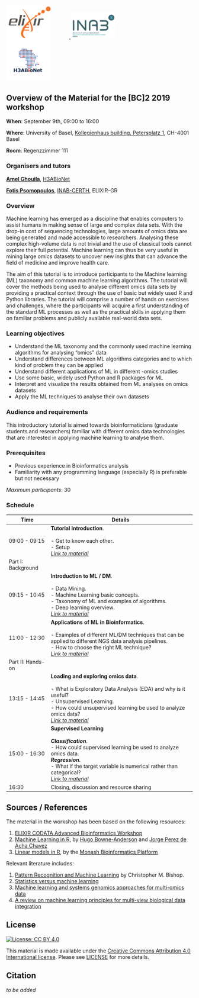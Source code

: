 <div class="sponsor-logos">
  <a href="https://www.elixir-europe.org/" title="ELIXIR">
    <img style="margin-right:50px" alt="ELIXIR" src="static/images/ELIXIR-logo.png" width="120"/>
  </a>
  <a href="http://inab.certh.gr/" title="INAB/CERTH">
    <img style="margin-right:50px" alt="ELIXIR-GR" src="static/images/INAB-logo.png" width="120"/>
  </a>
  <a href="https://www.h3abionet.org/" title="H3ABioNet">
    <img style="margin-right:50px" alt="Funders" src="static/images/H3ABionetLogo.png" width="120"/>
  </a>
</div>  

## Overview of the Material for the [BC]2 2019 workshop

**When**: September 9th, 09:00 to 16:00

**Where**: University of Basel, [Kollegienhaus building, Petersplatz 1](https://www.google.ch/maps/place/Petersplatz+1,+4051+Basel/@47.5584029,7.5825258,17.67z/data=!4m13!1m7!3m6!1s0x4791b9a96c44bba1:0xe0a7bc8b66787bdb!2sPetersplatz+1,+4051+Basel!3b1!8m2!3d47.5586129!4d7.5827926!3m4!1s0x4791b9a96c44bba1:0xe0a7bc8b66787bdb!8m2!3d47.5586129!4d7.5827926), CH-4001 Basel

**Room**: Regenzzimmer 111

### Organisers and tutors

[**Amel Ghouila**](https://amelgh.github.io/), [H3ABioNet](https://www.h3abionet.org/)

[**Fotis Psomopoulos**](https://fpsom.github.io/), [INAB-CERTH](http://inab.certh.gr), ELIXIR-GR

### Overview
Machine learning has emerged as a discipline that enables computers to assist humans in making sense of large and complex data sets. With the drop-in cost of sequencing technologies, large amounts of omics data are being generated and made accessible to researchers. Analysing these complex high-volume data is not trivial and the use of classical tools cannot explore their full potential. Machine learning can thus be very useful in mining large omics datasets to uncover new insights that can advance the field of medicine and improve health care.

The aim of this tutorial is to introduce participants to the Machine learning (ML) taxonomy and common machine learning algorithms. The tutorial will cover the methods being used to analyse different omics data sets by providing a practical context through the use of basic but widely used R and Python libraries. The tutorial will comprise a number of hands on exercises and challenges, where the participants will acquire a first understanding of the standard ML processes as well as the practical skills in applying them on familiar problems and publicly available real-world data sets.

### Learning objectives

- Understand the ML taxonomy and the commonly used machine learning algorithms for analysing “omics” data
- Understand differences between ML algorithms categories and to which kind of problem they can be applied
- Understand different applications of ML in different -omics studies
- Use some basic, widely used Python and R packages for ML
- Interpret and visualize the results obtained from ML analyses on omics datasets
- Apply the ML techniques to analyse their own datasets

### Audience and requirements

This introductory tutorial is aimed towards bioinformaticians (graduate students and researchers) familiar with different omics data technologies that are interested in applying machine learning to analyse them.

### Prerequisites

- Previous experience in Bioinformatics analysis
- Familiarity with any programming language (especially R) is preferable but not necessary

_Maximum participants_: 30

### Schedule

| Time  |  Details |
|--------|----------|
| 09:00 - 09:15	| **Tutorial introduction**. <br /> <br /> - Get to know each other. <br /> - Setup <br /> [_Link to material_](episodes/setup.md) |
| Part I: Background | |
| 09:15 - 10:45	| **Introduction to ML / DM**. <br /><br /> - Data Mining.<br /> - Machine Learning basic concepts.<br /> - Taxonomy of ML and examples of algorithms. <br /> - Deep learning overview. <br /> [_Link to material_](episodes/01-intro.md)
| 11:00 - 12:30	| **Applications of ML in Bioinformatics**.<br /><br /> - Examples of different ML/DM techniques that can be applied to different NGS data analysis pipelines. <br /> - How to choose the right ML technique? <br /> [_Link to material_](episodes/02-bioinformatics-and-ml.md) |
| Part II: Hands-on | |
| 13:15 - 14:45 | **Loading and exploring omics data**.<br /><br /> - What is Exploratory Data Analysis (EDA) and why is it useful? <br /> - Unsupervised Learning. <br /> - How could unsupervised learning be used to analyze omics data? <br /> [_Link to material_](episodes/03-eda-unsupervised-learning.md) |
| 15:00 - 16:30	| **Supervised Learning** <br /><br /> **_Classification_**. <br /> - How could supervised learning be used to analyze omics data. <br /> **_Regression_**. <br /> - What if the target variable is numerical rather than categorical? <br /> [_Link to material_](episodes/04-supervised-learning.md) |
| 16:30	| Closing, discussion and resource sharing|

## Sources / References

The material in the workshop has been based on the following resources:

1. [ELIXIR CODATA Advanced Bioinformatics Workshop](https://codata-rda-advanced-bioinformatics-2019.readthedocs.io)
1. [Machine Learning in R](https://hugobowne.github.io/machine-learning-r/), by [Hugo Bowne-Anderson](https://twitter.com/hugobowne) and [Jorge Perez de Acha Chavez](https://twitter.com/jorge_pda)
2. [Linear models in R](https://monashbioinformaticsplatform.github.io/r-linear/topics/linear_models.html), by the [Monash Bioinformatics Platform](https://www.monash.edu/researchinfrastructure/bioinformatics)

Relevant literature includes:

1. [Pattern Recognition and Machine Learning](http://users.isr.ist.utl.pt/~wurmd/Livros/school/Bishop%20-%20Pattern%20Recognition%20And%20Machine%20Learning%20-%20Springer%20%202006.pdf) by Christopher M. Bishop.
2. [Statistics versus machine learning](https://www.nature.com/articles/nmeth.4642)
3. [Machine learning and systems genomics approaches for multi-omics data](https://biomarkerres.biomedcentral.com/articles/10.1186/s40364-017-0082-y)
4. [A review on machine learning principles for multi-view biological data integration](https://academic.oup.com/bib/article/19/2/325/2664338)


## License

[![License: CC BY 4.0](https://licensebuttons.net/l/by/4.0/88x31.png)](https://creativecommons.org/licenses/by/4.0/)

This material is made available under the [Creative Commons Attribution 4.0 International license](https://creativecommons.org/licenses/by/4.0). Please see [LICENSE](LICENSE.md) for more details.

## Citation

_to be added_
